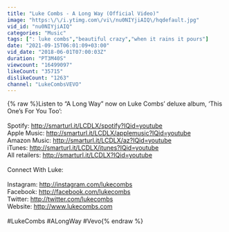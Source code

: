 ```yaml
---
title: "Luke Combs - A Long Way (Official Video)"
image: "https:\/\/i.ytimg.com\/vi\/nu0NIYjiAIQ\/hqdefault.jpg"
vid_id: "nu0NIYjiAIQ"
categories: "Music"
tags: [": luke combs","beautiful crazy","when it rains it pours"]
date: "2021-09-15T06:01:09+03:00"
vid_date: "2018-06-01T07:00:03Z"
duration: "PT3M40S"
viewcount: "16499097"
likeCount: "35715"
dislikeCount: "1263"
channel: "LukeCombsVEVO"
---
```

{% raw %}Listen to “A Long Way” now on Luke Combs’ deluxe album, ‘This One’s For You Too’: <br /><br />Spotify:  <a rel="nofollow" target="blank" href="http://smarturl.it/LCDLX/spotify?IQid=youtube">http://smarturl.it/LCDLX/spotify?IQid=youtube</a> <br />Apple Music: <a rel="nofollow" target="blank" href="http://smarturl.it/LCDLX/applemusic?IQid=youtube">http://smarturl.it/LCDLX/applemusic?IQid=youtube</a><br />Amazon Music: <a rel="nofollow" target="blank" href="http://smarturl.it/LCDLX/az?IQid=youtube">http://smarturl.it/LCDLX/az?IQid=youtube</a> <br />iTunes: <a rel="nofollow" target="blank" href="http://smarturl.it/LCDLX/itunes?IQid=youtube">http://smarturl.it/LCDLX/itunes?IQid=youtube</a> <br />All retailers: <a rel="nofollow" target="blank" href="http://smarturl.it/LCDLX?IQid=youtube">http://smarturl.it/LCDLX?IQid=youtube</a><br /> <br />Connect With Luke: <br /><br />Instagram: <a rel="nofollow" target="blank" href="http://instagram.com/lukecombs">http://instagram.com/lukecombs</a> <br />Facebook: <a rel="nofollow" target="blank" href="http://facebook.com/lukecombs">http://facebook.com/lukecombs</a> <br />Twitter: <a rel="nofollow" target="blank" href="http://twitter.com/lukecombs">http://twitter.com/lukecombs</a> <br />Website: <a rel="nofollow" target="blank" href="http://www.lukecombs.com">http://www.lukecombs.com</a><br /><br />#LukeCombs #ALongWay #Vevo{% endraw %}
